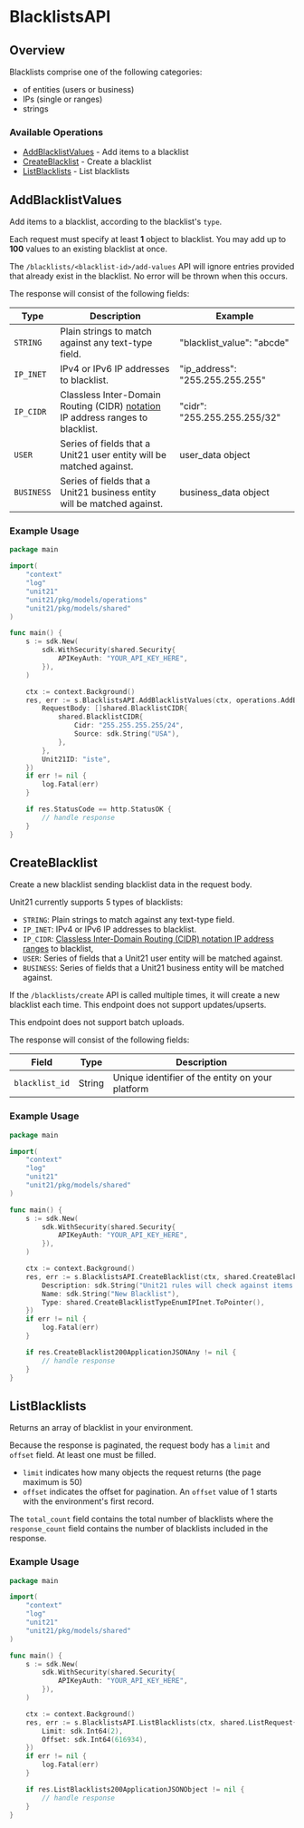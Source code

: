 # BlacklistsAPI

## Overview

Blacklists comprise one of the following categories:
  * of entities (users or business)
  * IPs (single or ranges)
  * strings


### Available Operations

* [AddBlacklistValues](#addblacklistvalues) - Add items to a blacklist
* [CreateBlacklist](#createblacklist) - Create a blacklist
* [ListBlacklists](#listblacklists) - List blacklists

## AddBlacklistValues

Add items to a blacklist, according to the blacklist's `type`.

Each request must specify at least **1** object to blacklist. You may add up to **100**  values to an existing blacklist at once.

The `/blacklists/<blacklist-id>/add-values` API will ignore entries provided that already exist  in the blacklist. No error will be thrown when this occurs.

The response will consist of the following fields:

  | Type       | Description                                                              | Example                           |
  |------------|--------------------------------------------------------------------------|-----------------------------------|
  | `STRING`	 | Plain strings to match against any text-type field.                      | 		"blacklist_value": "abcde"    |
  | `IP_INET`	 | IPv4 or IPv6 IP addresses to blacklist.                                  | 	"ip_address": "255.255.255.255" |
  | `IP_CIDR`	 | Classless Inter-Domain Routing (CIDR) [notation](https://en.wikipedia.org/wiki/Classless_Inter-Domain_Routing#CIDR_notation) IP address ranges to blacklist.  | 	"cidr": "255.255.255.255/32" |
  | `USER`	   | 	Series of fields that a Unit21 user entity will be matched against.     | 	user_data object                |
  | `BUSINESS` | Series of fields that a Unit21 business entity will be matched against.  | 	business_data object            |


### Example Usage

```go
package main

import(
	"context"
	"log"
	"unit21"
	"unit21/pkg/models/operations"
	"unit21/pkg/models/shared"
)

func main() {
    s := sdk.New(
        sdk.WithSecurity(shared.Security{
            APIKeyAuth: "YOUR_API_KEY_HERE",
        }),
    )

    ctx := context.Background()
    res, err := s.BlacklistsAPI.AddBlacklistValues(ctx, operations.AddBlacklistValuesRequest{
        RequestBody: []shared.BlacklistCIDR{
            shared.BlacklistCIDR{
                Cidr: "255.255.255.255/24",
                Source: sdk.String("USA"),
            },
        },
        Unit21ID: "iste",
    })
    if err != nil {
        log.Fatal(err)
    }

    if res.StatusCode == http.StatusOK {
        // handle response
    }
}
```

## CreateBlacklist

Create a new blacklist sending blacklist data in the request body. 

Unit21 currently supports 5 types of blacklists:

  * `STRING`: Plain strings to match against any text-type field.
  * `IP_INET`: IPv4 or IPv6 IP addresses to blacklist.
  * `IP_CIDR`: [Classless Inter-Domain Routing (CIDR) notation IP address ranges](https://en.wikipedia.org/wiki/Classless_Inter-Domain_Routing#CIDR_notation) to blacklist, 
  * `USER`: Series of fields that a Unit21 user entity will be matched against.
  * `BUSINESS`: Series of fields that a Unit21 business entity will be matched against.


If the `/blacklists/create` API is called multiple times, it will create a new blacklist each time.  This endpoint does not support updates/upserts.

This endpoint does not support batch uploads.

The response will consist of the following fields:

  | Field           | Type     | Description                                           |
  |-----------------|----------|-------------------------------------------------------|
  | `blacklist_id`  | String   | 	Unique identifier of the entity on your platform     |


### Example Usage

```go
package main

import(
	"context"
	"log"
	"unit21"
	"unit21/pkg/models/shared"
)

func main() {
    s := sdk.New(
        sdk.WithSecurity(shared.Security{
            APIKeyAuth: "YOUR_API_KEY_HERE",
        }),
    )

    ctx := context.Background()
    res, err := s.BlacklistsAPI.CreateBlacklist(ctx, shared.CreateBlacklist{
        Description: sdk.String("Unit21 rules will check against items in this list"),
        Name: sdk.String("New Blacklist"),
        Type: shared.CreateBlacklistTypeEnumIPInet.ToPointer(),
    })
    if err != nil {
        log.Fatal(err)
    }

    if res.CreateBlacklist200ApplicationJSONAny != nil {
        // handle response
    }
}
```

## ListBlacklists

Returns an array of blacklist in your environment. 

Because the response is paginated, the request body has a `limit` and `offset` field. At least one must be filled.
* `limit`  indicates how many objects the request returns (the page maximum is 50)
* `offset` indicates the offset for pagination. An `offset` value of 1 starts with the environment's first record.

The `total_count` field contains the total number of blacklists where the  `response_count` field contains the number of blacklists included in the response.


### Example Usage

```go
package main

import(
	"context"
	"log"
	"unit21"
	"unit21/pkg/models/shared"
)

func main() {
    s := sdk.New(
        sdk.WithSecurity(shared.Security{
            APIKeyAuth: "YOUR_API_KEY_HERE",
        }),
    )

    ctx := context.Background()
    res, err := s.BlacklistsAPI.ListBlacklists(ctx, shared.ListRequest{
        Limit: sdk.Int64(2),
        Offset: sdk.Int64(616934),
    })
    if err != nil {
        log.Fatal(err)
    }

    if res.ListBlacklists200ApplicationJSONObject != nil {
        // handle response
    }
}
```
